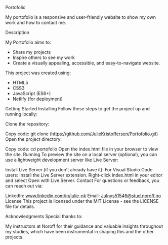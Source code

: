 Portofolio

My portofolio is a responsive and user-friendly website to show my own work and how to contact me.

Description

My Portofolio aims to:
- Share my projects
- Inspire others to see my work
- Create a visually appealing, accessible, and easy-to-navigate website.

This project was created using:
- HTML5
- CSS3
- JavaScript (ES6+)
- Netlify (for deployment)

Getting Started Installing Follow these steps to get the project up and running locally:

Clone the repository:

Copy code: git clone (https://github.com/JulieKristoffersen/Portofolio.git)
Open the project directory:

Copy code: cd portofolio Open the index.html file in your browser to view the site.
Running To preview the site on a local server (optional), you can use a lightweight development server like Live Server:

Install Live Server (if you don't already have it):
For Visual Studio Code users: Install the Live Server extension.
Right-click index.html in your editor and select Open with Live Server.
Contact For questions or feedback, you can reach out via:

LinkedIn: www.linkedin.com/in/julie-nk
Email: Julnys51546@stud.noroff.no
License This project is licensed under the MIT License - see the LICENSE file for details.

Acknowledgments Special thanks to:

My instructors at Noroff for their guidance and valuable insights throughout my studies, which have been instrumental in shaping this and the other projects.
